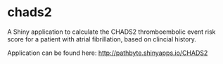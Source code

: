 # chads2

A Shiny application to calculate the CHADS2 thromboembolic event risk score for a patient with atrial fibrillation, based on clincial history.

Application can be found here: http://pathbyte.shinyapps.io/CHADS2
